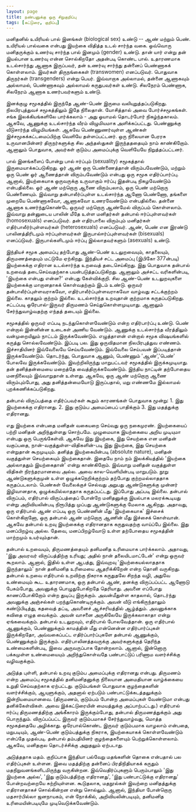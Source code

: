 ```yaml
---
layout: page
title: நண்பனுக்கு ஒரு சிறுகுறிப்பு
tags: [கட்டுரை, குறிப்பு]
---
```

<!-- மே 22, 2015 -->

மனிதனில் உயிரியல் பால் இனங்கள் (biological sex) உண்டு -- ஆண் மற்றும் பெண். உயிரியல் பால்வகை என்பது இயற்கை விதித்த உடல் சார்ந்த வகை. ஒவ்வொரு மனிதருக்கும் உணர்வு சார்ந்த பால் இனமும் (gender) உண்டு. தான் யார் என்று தன் இயல்பான உணர்வு என்ன சொல்கிறதோ அதன்படி கொண்ட பால். உதாரணமாக உடல்சார்ந்து ஆணாக இருப்பவர், தன் உணர்வு சார்ந்து தன்னைப் பெண்ணாகக் கொள்ளலாம். இவர்கள் திருநங்கைகள் (transwomen) எனப்படுவர். பொதுவாக திருநர்கள் (transgenders) என்று பெயர். இவ்வாறாக அல்லாமல், தன்னை ஆணாகவும் அல்லாமல், பெண்ணாகவும் அல்லாமல் கருதுபவர்கள் உண்டு. சிலநேரம் பெண்ணாக, சிலநேரம் ஆணாக உணர்பவர்களும் உண்டு.

இனக்குழு சமூகத்தில் இருந்தே ஆண்-பெண் இருமை வலியுறுத்தப்படுகிறது. நிலபிரபுத்துவச் சமூகத்திலும் இதே நிலைதான். யோசித்தால் அவை போர்ச்சமூகங்கள். சங்க இலக்கியங்களிலே பார்க்கலாம் - அது ஓயாமல் தொடர்போர் நிகழ்ந்தகாலம். ஆகவே, ஆணுக்கு உடல்சார்ந்த வீரம் விழுமியமாக அளிக்கப்பட்டது. பெண்ணுக்கு வீடுசார்ந்த விழுமியங்கள். ஆகவே பெண்ணுணர்வுள்ள ஆண்கள் இச்சமூகக்கட்டமைப்பிற்கு வெளியே தள்ளப்பட்டனர். ஒரு நிலையான பேரரசு உருவானபின்னர் திருநர்களுக்கு சில அந்தஸ்துகள் இருந்தததையும் நாம் காண்கிறோம். ஆனாலும் பொதுவாக, அவர்கள் குடும்ப அமைப்புக்கு வெளியேயே நிறுத்தப்பட்டனர்.

பால் இனங்களைப் போன்று பால் ஈர்ப்பும் (sexuality) சமூகத்தால் இருமையாக்கப்படுகிறது. ஓர் ஆண் ஒரு பெண்ணைத்தான் விரும்பவேண்டும், மற்றும் ஒரு பெண் ஓர் ஆணைத்தான் விரும்பவேண்டும் என்பது ஒரு சமூக எதிர்ப்பார்ப்பு. ஆனால், இயற்கையாக ஒருவருக்கு உருவாகும் ஈர்ப்பு இதன்படி நிகழவேண்டும் என்பதில்லை. ஓர் ஆண் மற்றொரு ஆணை விரும்பலாம், ஒரு பெண் மற்றொரு பெண்ணையும். இவ்வாறு தன்பாலீர்ப்புள்ள உடல்சார்ந்த ஆணோ பெண்ணோ, தங்களை முறையே பெண்ணாகவோ, ஆணாகவோ உணரவேண்டும் என்பதில்லை. தன்னை ஆணாக உணர்ந்துகொண்டே ஒருவர் மற்றொரு ஆண்மேல் விருப்பம் கொள்ளலாம். இவ்வாறு தன்னுடைய பாலின் மீதே உள்ள மனிதர்கள் தன்பால் ஈர்ப்புள்ளவர்கள் (homosexuals) எனப்படுவர். தன் எதிர்பாலை விரும்பும் மனிதர்கள் எதிர்பாலீர்ர்புள்ளவர்கள் (heterosexuals) எனப்படுவர். ஆண், பெண் என இரண்டு பாலினத்திரிடமும் ஈர்ப்புள்ளவர்கள் இருபால்ஈர்ப்புள்ளவர்கள் (bisexuals) எனப்ப்டுவர். இருபால்களிடமும் ஈர்ப்பு இல்லாதவர்களும் (asexuals) உண்டு.

இந்தியச் சமூக அமைப்பு தற்போது ஆண்-பெண் உடலுறவையும், காதலையும், திருமணத்தையும் மட்டுமே ஏற்கிறது. இந்தியச் சட்ட அமைப்பு (இபிகோ 377ன்படி) இயற்கைக்கு எதிரான உடல்சார்ந்த உறவைத் தடைசெய்கிறது. இது பொதுவாக தன்பால் உறவைத் தடைசெய்வதற்காக பயன்படுத்தப்படுகிறது. ஆனாலும் அச்சட்ட வரிகளின்படி, 'இயற்கை என்பது என்ன?' என்பது கேள்விக்குறி. சில ஆண்-பெண் உடலுறவுகளை இயற்கைக்கு மாறானதாகக் கொள்வதற்கும் இடம் உண்டு. ஒருவர் தன்பாலீர்ப்புள்ளவராகவோ, எதிர்பாலீர்ப்புள்ளவராகவோ வாழ்வது சட்டக்குற்றம் இல்லை. காதலும் குற்றம் இல்லை. உடல்சார்ந்த உறவுதான் குற்றமாக கருதப்படுகிறது. சட்டப்படி ஒரேபால்-இருவர் திருமணம் செய்துகொள்ளமுடியாது. ஆனாலும் சேர்ந்துவாழ்வதற்கு எந்தத் தடையும் இல்லை.

சமூகத்தில் ஒருவர் எப்படி நடந்துகொள்ளவேண்டும் என்ற எதிர்பார்ப்பு உண்டு. பெண் என்றால் இன்னின்ன உடைகள் அணிய வேண்டும். ஆணுக்கு உடல்சார்ந்த வீரத்திலும் வன்முறையிலும் நாட்டம் இருக்கவேண்டும். எழுத்தாளன் என்றால் சமூக விஷயங்களில் கருத்து சொல்லவேண்டும். இப்படி பல. இது ஒருவிதமான நிலபிரபுத்துவ எண்ணம். இச்சாதியினர் இவ்வேலையே செய்யவேண்டும். இவ்வேலை செய்பவன் இப்படித்தான் இருக்கவேண்டும். தொடர்ந்து, பொதுவாக ஆணும், பெண்ணும் 'ஆண்','பெண்' போலவே இருக்கவேண்டும். இவற்றிலிருந்து மாறுபட்டவர் சமூகத்தில் இருக்கமுடியாது. தன் தனித்தன்மையை மறைத்தே வைத்திருக்கவேண்டும். இந்திய நாட்டின் தற்போதைய மனநிலையும் இவ்வாறுதான் உள்ளது. ஆகவே, ஒரு ஆண் மற்றொரு ஆணை விரும்பும்போது, அது தனித்தன்மையோடு இருப்பதால், மறு எண்ணமே இல்லாமல் புறக்கணிக்கப்படுகிறது.

தன்பால் விருப்பத்தை எதிர்ப்பவர்கள் கூறும் காரணங்கள் பொதுவாக மூன்று: 1. இது இயற்கைக்கு எதிரானது. 2. இது குடும்ப அமைப்பைப் பாதிக்கும் 3. இது மதத்துக்கு எதிரானது.

எது இயற்கை என்பதை மனிதன் வகையறை செய்வது ஒரு நகைமுரண். இயற்கையைப் பற்றி மனிதன் அறிந்துள்ளது சொற்பமே. முழுமையாக இயற்கையை அறிய முடியுமா என்பது ஒரு பெருங்கேள்வி. ஆகவே இது இயற்கை, இது செயற்கை என மனிதன் வகுப்பதை, நான்-வகுத்துள்ள-விதிகளின்-படி இது இயற்கை, இது செயற்கை என்றுதான் கூறமுடியும். தனித்த இயற்கையின்படி (absolute nature), மனிதன் வகுத்துள்ள செயற்கையும் இயற்கைதான். இதையே நாம் நம் இலக்கியத்தில் 'இயற்கை அல்லாததும் இயற்கைதான்' என்று காண்கிறோம். இவ்வாறு மனிதன் வகுத்துள்ள விதிகள் நிரந்தரமானவை அல்ல. அவை கால-வெளியின்படி மாறுபடும். நூறு ஆண்டுகளுக்குமுன் உள்ள ஒழுக்கநெறிக்குற்றம் தற்போது குற்றமல்லாததாக கருதப்படலாம். பெண்கள் வேலைக்குச் செல்வது அறுபது ஆண்டுகளுக்கு முன்னர் இழிவானதாக, ஒழுக்கமில்லாததாக கருதப்பட்டது. இப்போது அப்படி இல்லை. தன்பால் விருப்பம், எதிர்பால் விருப்பத்தைப் போன்றே மனிதனுக்கு இயல்பாக மலரக்கூடியது என்று அறிவியலின்படி நிரூபித்து முப்பது ஆண்டுகளுக்கு மேலாக ஆகிறது. அதாவது, ஒரு எதிர்பால் ஆண் எப்படி ஒரு பெண்ணின் மீது 'இயற்கையாக' இச்சைக் கொள்கிறானோ, ஒரு தன்பால் ஆண் மற்றொரு ஆணின் மீது இச்சைக் கொள்வான். ஆகவே தன்பால் உறவு இயற்கைக்கு எதிரானதாக கருதுவதற்கு வாய்ப்பே இல்லை. இது மனப்பிறழ்வு அல்ல. தேவை, மனப்பிறழ்வோடு உள்ள தற்போதைய சமூகத்தின் மாற்றமும் உயர்வும்தான்.

தன்பால் உறவையும், திருமணத்தையும் தனிமனித உரிமையாக பார்க்கலாம். அதாவது, 'இது அவரவர் விருப்பத்திற்கு உரியது; அதில் நான் தலையிடமாட்டேன்' என்று ஒருவர் கூறலாம். ஆனால், இதில் உள்ள ஆபத்து, இவ்வுறவு 'இயற்கையல்லாததாக இருந்தாலும்' நான் தனிமனித உரிமையை ஆதரிக்கிறேன் என்ற தொனி வருகிறது. தன்பால் உறவை எதிர்பால் உறவிற்கு நிகராக கருதுதலே சிறந்த வழி, அதுவே உண்மையும் கூட. உதாரணமாக, ஒரு தன்பால் ஆண், தனக்கு விருப்பப்பட்ட ஆணோடு பேசும்போது, அவனுக்கு பொழுதுபோகிறதே தெரியாது. அவனை எப்போது காணப்போகிறோம் என்ற துடிப்பு இருக்கும். அவன்மீதுள்ள காதலால், தொடர்ந்து அவனுக்கு அஞ்சல்கள் பறந்துகொண்டிருக்கும். அவன் வீடு எங்கிருந்தாலும் கண்டுபிடித்து, கதவைத் தட்டி, அவனைச் ஆச்சரியத்தில் ஆழ்த்தும். அவனுக்காக கவிதை எழுத வைக்கும். அவன் வாசனை அருகிலேயே இருக்கலாகாதா என்று ஏங்கவைக்கும். தன்பால் உடலுறவும், எதிர்பால் போலவேத்தான். ஒரு எதிர்பால் ஆணுக்கும், பெண்ணுக்கும் காமத்தின் மீது என்னென்ன எதிர்பார்ப்புகள் இருக்கிறதோ, அவ்வகைப்பட்ட எதிர்ப்பார்ப்புகளே தன்பால் ஆணுக்கும், பெண்ணுக்கும் இருக்கும். எதிர்பாலினத்தவருக்கு அவர்களுக்குத் தெரிந்த உண்மைகளின்படி, இவை அருவருப்பாக தோன்றலாம். ஆனால், இன்னொரு பக்கமுள்ள உண்மையையும் அறிந்துகொள்வதே பண்பாட்டுப் பரிணாம வளர்ச்சிக்கு வழிவகுக்கும்.

அடுத்த புள்ளி, தன்பால் உறவு குடும்ப அமைப்புக்கு எதிரானது என்பது. திருமணம் என்ற அமைப்பு சமூகத்தில் தனிமனிதனுக்கு நிலையான அமைதியான வாழ்க்கையை உறுதி செய்வதற்காக ஏற்பட்டது. குடும்பங்கள் பொதுவாக குழந்தைகளின் வளர்ச்சிக்கும், ஆயுளுக்கும், அதனால் ஏற்படும் பண்பாட்டுக்கடத்தலுக்கும் இன்றியமையானவை. (திருமணம், குடும்பம் போன்ற அமைப்புகள் வேண்டுமா என்பது தனிக்கேள்விகள். அவை இக்கட்டுரையின் மையத்துக்கு அப்பாற்பட்டது.) எதிர்பால் ஈர்ப்பு திருமணத்திற்கு அங்கீகாரம் இருக்கும்போது, தன்பால் திருமணத்துக்கும் அது பொருந்தும். விருப்பப்பட்ட இருவர் குடும்பமாகச் சேர்ந்துவாழ்வது, மொத்த சமூகத்தையே அழிக்காது. ஒரேபால்கொண்ட இருவர் குடும்பமாக வாழலாம் என்பதை, மறுபடியும், ஆண்-பெண் குடும்பத்துக்கு நிகராக, இயற்கையாகக் கொள்ளவேண்டும் என்ப்தே முதல்படி. தன்பால் தம்பதியினர் குழந்தைகளையும் பெற்றுக்கொள்ளலாம். ஆகவே, மனிதகுல தொடர்ச்சிக்கு அறுதலும் ஏற்படாது.

அடுத்ததாக மதம். குறிப்பாக இந்தியா பல்வேறு மதங்களின் தொகை என்பதால் பல எதிர்ப்புகள் உள்ளன. இவை மதத்திற்கு தன்னைப் பிரதிநிதியாகக் கருதும் மதநிறுவனங்களிடமிருந்து வருகின்றன. இவ்வெதிர்ப்புகளும் பெரும்பாலும் 'இது இயற்கை அல்ல', 'இது குடும்பத்திற்கு எதிரானது', 'இது பண்பாட்டுக்கு எதிரானது' போன்றவற்றையே சுற்றியுள்ளன. கூடுதலாக, மதநூல்கள் இவற்றை மனிதத்துக்கு எதிரானதாகச் சொல்கின்றன என்று சொல்லும். ஆனால், இந்தியா போன்றொரு மதசார்பில்லா ஜனநாயகம், என் நோக்கில், அறிவியலின்படியும், தனிமனித உரிமையின்படியுமே முடிவெடுக்கவேண்டும்.
